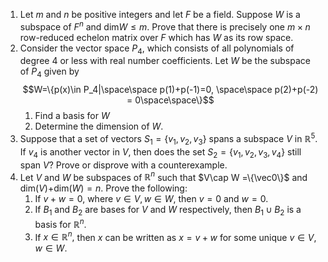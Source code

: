 1. Let $m$ and $n$ be positive integers and let $F$ be a field. Suppose $W$ is a subspace of $F^n$ and dim$W\leq m.$ Prove that there is precisely one $m\times n$ row-reduced echelon matrix over $F$ which has $W$ as its row space. 
2. Consider the vector space $P_4,$ which consists of all polynomials of degree $4$ or less with real number coefficients. Let $W$ be the subspace of $P_4$ given by $$W=\{p(x)\in P_4|\space\space p(1)+p(-1)=0, \space\space p(2)+p(-2) = 0\space\space\}$$
	1. Find a basis for $W$
	2. Determine the dimension of $W$.
3. Suppose that a set of vectors $S_1 = \{v_1, v_2, v_3\}$ spans a subspace $V$ in $\mathbb R^5.$ If $v_4$ is another vector in $V,$ then does the set $S_2 =  \{v_1, v_2, v_3, v_4\}$ still span $V?$ Prove or disprove with a counterexample.
4. Let $V$ and $W$ be subspaces of $\mathbb R^n$ such that $V\cap W =\{\vec0\}$ and dim$(V)+$dim$(W)=n.$ Prove the following:
	1. If $v+w=0,$ where $v\in V, w\in W,$ then $v = 0$ and $w = 0.$
	2. If $B_1$ and $B_2$ are bases for $V$ and $W$ respectively, then $B_1\cup B_2$ is a basis for $\mathbb R^n.$
	3. If $x \in \mathbb R^n,$ then $x$ can be written as $x = v+w$ for some unique $v\in V, w\in W.$

